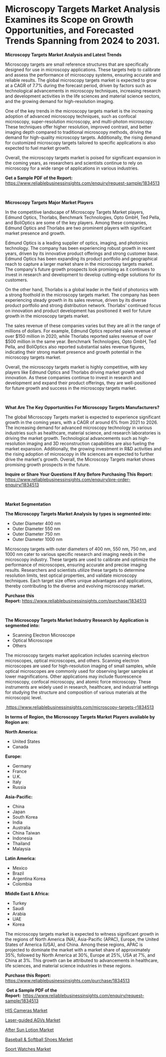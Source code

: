 <p><h1>Microscopy Targets Market Analysis Examines its Scope on Growth Opportunities, and Forecasted Trends Spanning from 2024 to 2031.</h1></p><p><strong>Microscopy Targets Market Analysis and Latest Trends</strong></p>
<p><p>Microscopy targets are small reference structures that are specifically designed for use in microscopy applications. These targets help to calibrate and assess the performance of microscopy systems, ensuring accurate and reliable results. The global microscopy targets market is expected to grow at a CAGR of 7.7% during the forecast period, driven by factors such as technological advancements in microscopy techniques, increasing research and development activities in the life sciences and material science sectors, and the growing demand for high-resolution imaging.</p><p>One of the key trends in the microscopy targets market is the increasing adoption of advanced microscopy techniques, such as confocal microscopy, super-resolution microscopy, and multi-photon microscopy. These techniques offer higher resolution, improved contrast, and better imaging depth compared to traditional microscopy methods, driving the demand for high-quality microscopy targets. Additionally, the rising demand for customized microscopy targets tailored to specific applications is also expected to fuel market growth.</p><p>Overall, the microscopy targets market is poised for significant expansion in the coming years, as researchers and scientists continue to rely on microscopy for a wide range of applications in various industries.</p></p>
<p><strong>Get a Sample PDF of the Report:&nbsp;</strong> <a href="https://www.reliablebusinessinsights.com/enquiry/request-sample/1834513">https://www.reliablebusinessinsights.com/enquiry/request-sample/1834513</a></p>
<p>&nbsp;</p>
<p><strong>Microscopy Targets Major Market Players</strong></p>
<p><p>In the competitive landscape of Microscopy Targets Market players, Edmund Optics, Thorlabs, Benchmark Technologies, Opto GmbH, Ted Pella, and BoliOptics are some of the key players. Among these companies, Edmund Optics and Thorlabs are two prominent players with significant market presence and growth.</p><p>Edmund Optics is a leading supplier of optics, imaging, and photonics technology. The company has been experiencing robust growth in recent years, driven by its innovative product offerings and strong customer base. Edmund Optics has been expanding its product portfolio and geographical reach to capture a larger market share in the microscopy targets market. The company's future growth prospects look promising as it continues to invest in research and development to develop cutting-edge solutions for its customers.</p><p>On the other hand, Thorlabs is a global leader in the field of photonics with a strong foothold in the microscopy targets market. The company has been experiencing steady growth in its sales revenue, driven by its diverse product portfolio and strong distribution network. Thorlabs' continued focus on innovation and product development has positioned it well for future growth in the microscopy targets market.</p><p>The sales revenue of these companies varies but they are all in the range of millions of dollars. For example, Edmund Optics reported sales revenue of over $150 million in 2020, while Thorlabs reported sales revenue of over $500 million in the same year. Benchmark Technologies, Opto GmbH, Ted Pella, and BoliOptics also reported substantial sales revenue figures, indicating their strong market presence and growth potential in the microscopy targets market.</p><p>Overall, the microscopy targets market is highly competitive, with key players like Edmund Optics and Thorlabs driving market growth and innovation. As these companies continue to invest in research and development and expand their product offerings, they are well-positioned for future growth and success in the microscopy targets market.</p></p>
<p>&nbsp;</p>
<p><strong>What Are The Key Opportunities For Microscopy Targets Manufacturers?</strong></p>
<p><p>The global Microscopy Targets market is expected to experience significant growth in the coming years, with a CAGR of around 6% from 2021 to 2026. The increasing demand for advanced microscopy technology in various industries such as healthcare, material science, and research laboratories is driving the market growth. Technological advancements such as high-resolution imaging and 3D reconstruction capabilities are also fueling the market expansion. Additionally, the growing investment in R&D activities and the rising adoption of microscopy in life sciences are expected to further drive the market's growth. Overall, the Microscopy Targets market shows promising growth prospects in the future.</p></p>
<p><strong>Inquire or Share Your Questions If Any Before Purchasing This Report:</strong> <a href="https://www.reliablebusinessinsights.com/enquiry/pre-order-enquiry/1834513">https://www.reliablebusinessinsights.com/enquiry/pre-order-enquiry/1834513</a></p>
<p>&nbsp;</p>
<p><strong>Market Segmentation</strong></p>
<p><strong>The Microscopy Targets Market Analysis by types is segmented into:</strong></p>
<p><ul><li>Outer Diameter 400 nm</li><li>Outer Diameter 550 nm</li><li>Outer Diameter 750 nm</li><li>Outer Diameter 1000 nm</li></ul></p>
<p><p>Microscopy targets with outer diameters of 400 nm, 550 nm, 750 nm, and 1000 nm cater to various specific research and imaging needs in the microscopy industry. These targets are used to calibrate and optimize the performance of microscopes, ensuring accurate and precise imaging results. Researchers and scientists utilize these targets to determine resolution limits, test optical properties, and validate microscopy techniques. Each target size offers unique advantages and applications, thereby contributing to the diverse and evolving microscopy market.</p></p>
<p><strong>Purchase this Report:&nbsp;</strong><a href="https://www.reliablebusinessinsights.com/purchase/1834513">https://www.reliablebusinessinsights.com/purchase/1834513</a></p>
<p>&nbsp;</p>
<p><strong>The Microscopy Targets Market Industry Research by Application is segmented into:</strong></p>
<p><ul><li>Scanning Electron Microscope</li><li>Optical Microscope</li><li>Others</li></ul></p>
<p><p>The microscopy targets market application includes scanning electron microscopes, optical microscopes, and others. Scanning electron microscopes are used for high-resolution imaging of small samples, while optical microscopes are commonly used for observing larger samples at lower magnifications. Other applications may include fluorescence microscopy, confocal microscopy, and atomic force microscopy. These instruments are widely used in research, healthcare, and industrial settings for studying the structure and composition of various materials at the microscopic level.</p></p>
<p><a href="https://www.reliablebusinessinsights.com/microscopy-targets-r1834513">&nbsp;https://www.reliablebusinessinsights.com/microscopy-targets-r1834513</a></p>
<p><strong>In terms of Region, the Microscopy Targets Market Players available by Region are:</strong></p>
<p>
    <p> <strong> North America: </strong>
        <ul>
            <li>United States</li>
            <li>Canada</li>
        </ul>
        </p> 
    <p> <strong> Europe: </strong>
        <ul>
            <li>Germany</li>
            <li>France</li>
            <li>U.K.</li>
            <li>Italy</li>
            <li>Russia</li>
        </ul>
        </p> 
    <p> <strong> Asia-Pacific: </strong>
        <ul>
            <li>China</li>
            <li>Japan</li>
            <li>South Korea</li>
            <li>India</li>
            <li>Australia</li>
            <li>China Taiwan</li>
            <li>Indonesia</li>
            <li>Thailand</li>
            <li>Malaysia</li>
        </ul>
        </p> 
    <p> <strong> Latin America: </strong>
        <ul>
            <li>Mexico</li>
            <li>Brazil</li>
            <li>Argentina Korea</li>
            <li>Colombia</li>
        </ul>
        </p> 
    <p> <strong> Middle East & Africa: </strong>
        <ul>
            <li>Turkey</li>
            <li>Saudi</li>
            <li>Arabia</li>
            <li>UAE</li>
            <li>Korea</li>
        </ul>
    </p>
    </p>
<p><p>The microscopy targets market is expected to witness significant growth in the regions of North America (NA), Asia-Pacific (APAC), Europe, the United States of America (USA), and China. Among these regions, APAC is projected to dominate the market with a market share of approximately 35%, followed by North America at 30%, Europe at 25%, USA at 7%, and China at 3%. This growth can be attributed to advancements in healthcare, life sciences, and material science industries in these regions.</p></p>
<p><strong>Purchase this Report: </strong><a href="https://www.reliablebusinessinsights.com/purchase/1834513">https://www.reliablebusinessinsights.com/purchase/1834513</a></p>
<p>&nbsp;<strong>Get a Sample PDF of the Report:&nbsp;&nbsp;</strong><a href="https://www.reliablebusinessinsights.com/enquiry/request-sample/1834513">https://www.reliablebusinessinsights.com/enquiry/request-sample/1834513</a></p>
<p><strong></strong></p>
<p><p><a href="https://github.com/nairnboy/Market-Research-Report-List-1/blob/main/his-cameras-market.md">HIS Cameras Market</a></p><p><a href="https://github.com/hraymond91428/Market-Research-Report-List-1/blob/main/laser-guided-agvs-market.md">Laser-guided AGVs Market</a></p><p><a href="https://medium.com/@polesdua.1/global-after-sun-lotion-industry-research-report-competitive-landscape-market-size-regional-29049e8a8998">After Sun Lotion Market</a></p><p><a href="https://medium.com/@hakielkafi_83796/baseball-softball-shoes-market-global-market-share-and-ranking-overall-sales-and-demand-0bfe8e1f0eac">Baseball & Softball Shoes Market</a></p><p><a href="https://medium.com/@rontaybrewer02024/sport-watches-market-outlook-complete-industry-analysis-2024-to-2031-d5fb6e156819">Sport Watches Market</a></p></p>